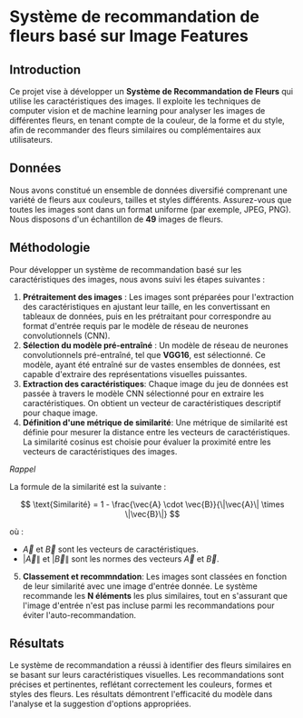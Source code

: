 # Système de recommandation de fleurs basé sur Image Features

## Introduction
Ce projet vise à développer un **Système de Recommandation de Fleurs** qui utilise les caractéristiques des images. Il exploite les techniques de computer vision et de machine learning pour analyser les images de différentes fleurs, en tenant compte de la couleur, de la forme et du style, afin de recommander des fleurs similaires ou complémentaires aux utilisateurs.

## Données
Nous avons constitué un ensemble de données diversifié comprenant une variété de fleurs aux couleurs, tailles et styles différents. Assurez-vous que toutes les images sont dans un format uniforme (par exemple, JPEG, PNG). Nous disposons d'un échantillon de **49** images de fleurs.

## Méthodologie
Pour développer un système de recommandation basé sur les caractéristiques des images, nous avons suivi les étapes suivantes :
1. **Prétraitement des images** : Les images sont préparées pour l'extraction des caractéristiques en ajustant leur taille, en les convertissant en tableaux de données, puis en les prétraitant pour correspondre au format d'entrée requis par le modèle de réseau de neurones convolutionnels (CNN).
2. **Sélection du modèle pré-entraîné** : Un modèle de réseau de neurones convolutionnels  pré-entraîné, tel que **VGG16**, est sélectionné. Ce modèle, ayant été entraîné sur de vastes ensembles de données, est capable d'extraire des représentations visuelles puissantes.
3. **Extraction des caractéristiques**: Chaque image du jeu de données est passée à travers le modèle CNN sélectionné pour en extraire les caractéristiques. On obtient un vecteur de caractéristiques descriptif pour chaque image.
4. **Définition d'une métrique de similarité**: Une métrique de similarité est définie pour mesurer la distance entre les vecteurs de caractéristiques. La similarité cosinus est choisie pour évaluer la proximité entre les vecteurs de caractéristiques des images.
   
*Rappel*

La formule de la similarité est la suivante :

$$                                                                                                                  
\text{Similarité} = 1 - \frac{\vec{A} \cdot \vec{B}}{\|\vec{A}\| \times \|\vec{B}\|}                                                                              
$$                                                                                                                  

où :
- $\vec{A}$ et $\vec{B}$ sont les vecteurs de caractéristiques.
- $|\vec{A}\|$ et $|\vec{B}\|$ sont les normes  des vecteurs $\vec{A}$ et $\vec{B}$. 
5. **Classement et recommndation**: Les images sont classées en fonction de leur similarité avec une image d'entrée donnée. Le système recommande les **N éléments** les plus similaires,
 tout en s'assurant que l'image d'entrée n'est pas incluse parmi les recommandations pour éviter l'auto-recommandation.

## Résultats
Le système de recommandation a réussi à identifier des fleurs similaires  en se basant sur leurs caractéristiques visuelles. Les recommandations sont précises et pertinentes, reflétant correctement les couleurs, formes et styles des fleurs. Les résultats démontrent l'efficacité du modèle dans l'analyse et la suggestion d'options appropriées.
